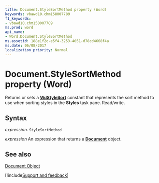 ```yaml
---
title: Document.StyleSortMethod property (Word)
keywords: vbawd10.chm158007789
f1_keywords:
- vbawd10.chm158007789
ms.prod: word
api_name:
- Word.Document.StyleSortMethod
ms.assetid: 188e1f2c-e5f4-3253-4051-d78cd4668f4a
ms.date: 06/08/2017
localization_priority: Normal
---
```



# Document.StyleSortMethod property (Word)

Returns or sets a **[WdStyleSort](Word.WdStyleSort.md)** constant that represents the sort method to use when sorting styles in the **Styles** task pane. Read/write.


## Syntax

_expression_. `StyleSortMethod`

 _expression_ An expression that returns a **[Document](Word.Document.md)** object.


## See also


[Document Object](Word.Document.md)

[!include[Support and feedback](~/includes/feedback-boilerplate.md)]
